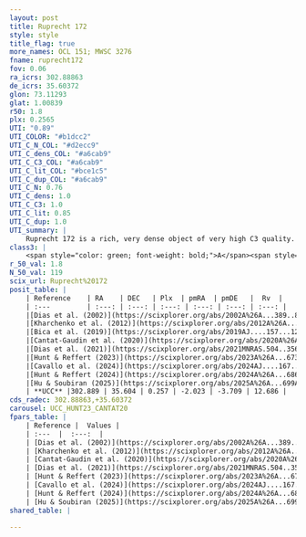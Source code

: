 ```yaml
---
layout: post
title: Ruprecht 172
style: style
title_flag: true
more_names: OCL 151; MWSC 3276
fname: ruprecht172
fov: 0.06
ra_icrs: 302.88863
de_icrs: 35.60372
glon: 73.11293
glat: 1.00839
r50: 1.8
plx: 0.2565
UTI: "0.89"
UTI_COLOR: "#b1dcc2"
UTI_C_N_COL: "#d2ecc9"
UTI_C_dens_COL: "#a6cab9"
UTI_C_C3_COL: "#a6cab9"
UTI_C_lit_COL: "#bce1c5"
UTI_C_dup_COL: "#a6cab9"
UTI_C_N: 0.76
UTI_C_dens: 1.0
UTI_C_C3: 1.0
UTI_C_lit: 0.85
UTI_C_dup: 1.0
UTI_summary: |
    Ruprecht 172 is a rich, very dense object of very high C3 quality. It is well-studied in the literature.
class3: |
    <span style="color: green; font-weight: bold;">A</span><span style="color: green; font-weight: bold;">A</span>
r_50_val: 1.8
N_50_val: 119
scix_url: Ruprecht%20172
posit_table: |
    | Reference    | RA    | DEC   | Plx  | pmRA  | pmDE   |  Rv  |
    | :---         | :---: | :---: | :---: | :---: | :---: | :---: |
    |[Dias et al. (2002)](https://scixplorer.org/abs/2002A%26A...389..871D) | 302.9 | 35.605 | -- | -2.55 | -4.58 | -- |
    |[Kharchenko et al. (2012)](https://scixplorer.org/abs/2012A%26A...543A.156K) | 302.955 | 35.665 | -- | -3.97 | -2.72 | -- |
    |[Bica et al. (2019)](https://scixplorer.org/abs/2019AJ....157...12B) | 302.924 | 35.629 | -- | -- | -- | -- |
    |[Cantat-Gaudin et al. (2020)](https://scixplorer.org/abs/2020A%26A...640A...1C) | 302.888 | 35.603 | 0.259 | -2.034 | -3.668 | -- |
    |[Dias et al. (2021)](https://scixplorer.org/abs/2021MNRAS.504..356D) | 302.888 | 35.606 | 0.257 | -2.053 | -3.659 | 11.451 |
    |[Hunt & Reffert (2023)](https://scixplorer.org/abs/2023A%26A...673A.114H) | 302.887 | 35.602 | 0.254 | -2.032 | -3.714 | 9.226 |
    |[Cavallo et al. (2024)](https://scixplorer.org/abs/2024AJ....167...12C) | 302.888 | 35.608 | 0.254 | -- | -- | -- |
    |[Hunt & Reffert (2024)](https://scixplorer.org/abs/2024A%26A...686A..42H) | 302.887 | 35.602 | 0.254 | -2.032 | -3.714 | 9.226 |
    |[Hu & Soubiran (2025)](https://scixplorer.org/abs/2025A%26A...699A.246H) | 302.888 | 35.608 | -- | -- | -- | -- |
    | **UCC** |302.889 | 35.604 | 0.257 | -2.023 | -3.709 | 12.686 | 
cds_radec: 302.88863,+35.60372
carousel: UCC_HUNT23_CANTAT20
fpars_table: |
    | Reference |  Values |
    | :---  |  :---:  |
    | [Dias et al. (2002)](https://scixplorer.org/abs/2002A%26A...389..871D) | `E(B-V)=0.2, Dist=1100.0, Age=8.91` |
    | [Kharchenko et al. (2012)](https://scixplorer.org/abs/2012A%26A...543A.156K) | `e_bv=0.375, distance=1803, log_age=9.065` |
    | [Cantat-Gaudin et al. (2020)](https://scixplorer.org/abs/2020A%26A...640A...1C) | `AVNN=1.29, DMNN=12.76, AgeNN=9.02` |
    | [Dias et al. (2021)](https://scixplorer.org/abs/2021MNRAS.504..356D) | `Av=1.902, Dist=3160, logage=9.07, [Fe/H]=-0.115` |
    | [Hunt & Reffert (2023)](https://scixplorer.org/abs/2023A%26A...673A.114H) | `AV50=2.12, diffAV50=1.524, MOD50=12.829, logAge50=8.76` |
    | [Cavallo et al. (2024)](https://scixplorer.org/abs/2024AJ....167...12C) | `AV50=1.79, dMod50=12.27, logAge50=9.14, [Fe/H]50=0.17` |
    | [Hunt & Reffert (2024)](https://scixplorer.org/abs/2024A%26A...686A..42H) | `MassJ=1056.85` |
    | [Hu & Soubiran (2025)](https://scixplorer.org/abs/2025A%26A...699A.246H) | `MA22=-0.2, MA23f=-0.27, MA23g=-0.07, MZ23=-0.28, MK24=-0.13, MF24=-0.18` |
shared_table: |
    
---
```

